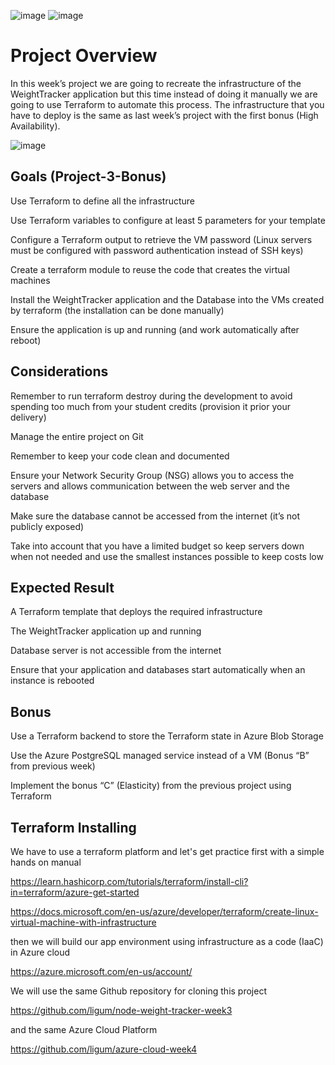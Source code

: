  ![image](https://bootcamp.rhinops.io/images/terraform-intro.gif)
 ![image](https://bootcamp.rhinops.io/images/terraform-logo.png)

# Project Overview


In this week’s project we are going to recreate the infrastructure of the WeightTracker application but this time instead of doing it manually we are going to use Terraform to automate this process. The infrastructure that you have to deploy is the same as last week’s project with the first bonus (High Availability).


   ![image](https://bootcamp.rhinops.io/images/week-4-project-env.png)



## Goals (Project-3-Bonus)
Use Terraform to define all the infrastructure

Use Terraform variables to configure at least 5 parameters for your template

Configure a Terraform output to retrieve the VM password (Linux servers must be configured with password authentication instead of SSH keys)

Create a terraform module to reuse the code that creates the virtual machines

Install the WeightTracker application and the Database into the VMs created by terraform (the installation can be done manually)

Ensure the application is up and running (and work automatically after reboot)

## Considerations
Remember to run terraform destroy during the development to avoid spending too much from your student credits (provision it prior your delivery)

Manage the entire project on Git

Remember to keep your code clean and documented

Ensure your Network Security Group (NSG) allows you to access the servers and allows communication between the web server and the database

Make sure the database cannot be accessed from the internet (it’s not publicly exposed)

Take into account that you have a limited budget so keep servers down when not needed and use the smallest instances possible to keep costs low

## Expected Result
A Terraform template that deploys the required infrastructure

The WeightTracker application up and running

Database server is not accessible from the internet

Ensure that your application and databases start automatically when an instance is rebooted

## Bonus
Use a Terraform backend to store the Terraform state in Azure Blob Storage

Use the Azure PostgreSQL managed service instead of a VM (Bonus “B” from previous week)

Implement the bonus “C” (Elasticity) from the previous project using Terraform

## Terraform Installing

We have to use a terraform platform and let's get practice first with a simple hands on manual

https://learn.hashicorp.com/tutorials/terraform/install-cli?in=terraform/azure-get-started

https://docs.microsoft.com/en-us/azure/developer/terraform/create-linux-virtual-machine-with-infrastructure

then we will build our app environment using infrastructure as a code (IaaC) in Azure cloud

https://azure.microsoft.com/en-us/account/

We will use the same Github repository for cloning this project

https://github.com/ligum/node-weight-tracker-week3

and the same Azure Cloud Platform

https://github.com/ligum/azure-cloud-week4




